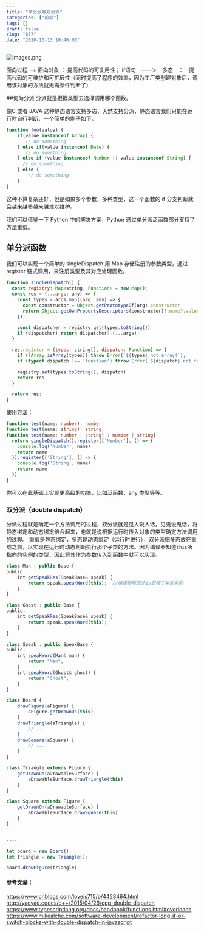 ```yaml
---
title: "单分派与双分派"
categories: ["前端"]
tags: []
draft: false
slug: "857"
date: "2020-10-13 10:46:00"
---
```


<img src="https://img.bi-bo.cn/2020/04/3363708689.png" alt="images.png" />

面向过程 ——> 面向对象 ： 提高代码的可复用性；
if语句　——＞　多态　：　提高代码的可维护和可扩展性（同时提高了程序的效率，因为工厂类创建对象后，调用该对象的方法就无需条件判断了）


##何为分派
分派就是根据类型去选择调用哪个函数。

像C 或者 JAVA 这种静态语言支持多态，天然支持分派，静态语言我们只能在运行时自行判断，一个简单的例子如下。

```js
function foo(value) {
    if(value instanceof Array) {
       // do something
    } else if(value instanceof Date) {
       // do something
    } else if (value instanceof Number || value instanceof String) {
      // do something
    } else {
        // do something
    }
}
```

这种不算复杂还好，但是如果多个参数，多种类型，这一个函数的 if 分支判断就会越来越多越来越难以维护。

我们可以借鉴一下 Python 中的解决方案，Python 通过单分派泛函数部分支持了方法重载。

## 单分派函数

我们可以实现一个简单的 singleDispatch 用 Map 存储注册的参数类型，通过 register 链式调用，来注册类型及其对应处理函数。

```js
function singleDispatch() {
  const registry: Map<string, Function> = new Map();
  const res = (...args: any) => {
    const types = args.map((arg: any) => {
      const constructor = Object.getPrototypeOf(arg).constructor
      return Object.getOwnPropertyDescriptors(constructor)?.name?.value || ''
    });

    const dispatcher = registry.get(types.toString())
    if (dispatcher) return dispatcher?.(...args);
  }

  res.register = (types: string[], dispatch: Function) => {
    if (!Array.isArray(types)) throw Error(`${types} not array!`);
    if (typeof dispatch !== 'function') throw Error(`${dispatch} not function!`);

    registry.set(types.toString(), dispatch)
    return res
  }

  return res;
}
```
使用方法：

```ts
function test(name: number): number;
function test(name: string): string;
function test(name: number | string) : number | string{
  return singleDispatch().register(['Number'], () => {
    console.log('Number', name)
    return name
  }).register(['String'], () => {
    console.log('String', name)
    return name
  })
}
```
你可以在此基础上实现更高级的功能，比如泛函数，any 类型等等。


### 双分派（double dispatch）


分派过程就是确定一个方法调用的过程，双分派就是见人说人话，见鬼说鬼话，将静态绑定和动态绑定结合起来，也就是说根据运行时传入对象的类型确定方法调用的过程。
重载是静态绑定，多态是动态绑定（运行时进行），双分派把多态放在重载之前，以实现在运行时动态判断执行那个子类的方法。因为编译器知道`this`所指向的实例的类型，因此将其作为参数传入到函数中就可以实现。


```ts
class Man : public Base {
public:
	int getSpeakRes(SpeakBase& speak) {
		return speak.speakWord(this);  //编译器知道this是哪个类型实例
	}
}

class Ghost : public Base {
public:
	int getSpeakRes(SpeakBase& speak) {
		return speak.speakWord(this);
	}
}

class Speak : public SpeakBase {
public:
	int speakWord(Man& man) {
		return "Man"; 
	}
	int speakWord(Ghost& ghost) {
		return "Ghost"; 
	}
}
```

```js
class Board {
    drawFigure(aFigure) {
        aFigure.getDrawnOn(this)
    }
    drawTriangle(aTriangle) {
        // ...
    }
    drawSquare(aSquare) {
        // ...
    }
}

class Triangle extends Figure {
    getDrawnOn(aDrawableSurface) {
        aDrawableSurface.drawTriangle(this)
    }
}

class Square extends Figure {
    getDrawnOn(aDrawableSurface) {
        aDrawableSurface.drawSquare(this)
    }
}


----

let board = new Board();
let triangle = new Triangle();

board.drawFigure(triangle)
```

#### 参考文章：
https://www.cnblogs.com/loveis715/p/4423464.html
http://yaoyao.codes/c++/2015/04/26/cpp-double-dispatch
https://www.typescriptlang.org/docs/handbook/functions.html#overloads
https://www.mikealche.com/software-development/refactor-long-if-or-switch-blocks-with-double-dispatch-in-javascript

